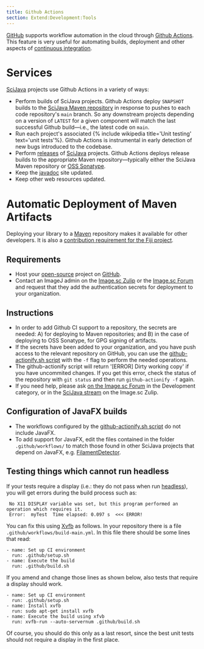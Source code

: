 ```yaml
---
title: Github Actions
section: Extend:Development:Tools
---
```


[GitHub](/develop/github) supports workflow automation in the cloud through [Github Actions](https://github.com/features/actions). This feature is very useful for automating builds, deployment and other aspects of [continuous integration](/develop/ci).  

# Services

[SciJava](/libs/scijava) projects use Github Actions in a variety of ways:

-   Perform builds of SciJava projects. Github Actions deploy `SNAPSHOT` builds to the [SciJava Maven repository](https://maven.scijava.org/) in response to pushes to each code repository's `main` branch. So any downstream projects depending on a version of `LATEST` for a given component will match the last successful Github build—i.e., the latest code on `main`.
-   Run each project's associated {% include wikipedia title='Unit testing' text='unit tests'%}. Github Actions is instrumental in early detection of new bugs introduced to the codebase.
-   Perform [releases](/develop/releasing) of [SciJava](/libs/scijava) projects. Github Actions deploys release builds to the appropriate Maven repository—typically either the SciJava Maven repository or [OSS Sonatype](https://oss.sonatype.org/).
-   Keep the [javadoc](/develop/source#javadocs) site updated.
-   Keep other web resources updated.

# Automatic Deployment of Maven Artifacts

Deploying your library to a [Maven](/develop/maven) repository makes it available for other developers. It is also a [contribution requirement for the Fiji project](/contribute/fiji).

## Requirements

-   Host your [open-source](/licensing/open-source) project on [GitHub](/develop/github).
-   Contact an ImageJ admin on the [Image.sc Zulip](https://imagesc.zulipchat.com/) or the [Image.sc Forum](http://forum.image.sc/) and request that they add the authentication secrets for deployment to your organization.

## Instructions

-   In order to add Github CI support to a repository, the secrets are needed: A) for deploying to Maven repositories; and B) in the case of deploying to OSS Sonatype, for GPG signing of artifacts. 
-   If the secrets have been added to your organization, and you have push access to the relevant repository on GitHub, you can use the [github-actionify.sh script](https://github.com/scijava/scijava-scripts/blob/-/github-actionify.sh) with the `-f` flag to perform the needed operations. 
-   The github-actionify script will return '[ERROR] Dirty working copy' if you have uncommited changes. If you get this error, check the status of the repository with `git status` and then run `github-actionify -f` again.
-   If you need help, please ask [on the Image.sc Forum](https://forum.image.sc/) in the Development category, or in the [SciJava stream](https://imagesc.zulipchat.com/#narrow/channel/327237-SciJava) on the Image.sc Zulip.

## Configuration of JavaFX builds

-   The workflows configured by the [github-actionify.sh script](https://github.com/scijava/scijava-scripts/blob/-/github-actionify.sh) do not include JavaFX. 
-   To add support for JavaFX, edit the files contained in the folder `.github/workflows/` to match those found in other SciJava projects that depend on JavaFX, e.g. [FilamentDetector](https://github.com/fiji/FilamentDetector).

## Testing things which cannot run headless

If your tests require a display (i.e.: they do not pass when run [headless](/learn/headless)), you will get errors during the build process such as: 

     No X11 DISPLAY variable was set, but this program performed an operation which requires it.
     Error:  myTest  Time elapsed: 0.097 s  <<< ERROR!

You can fix this using [Xvfb](/learn/headless#xvfb-virtual-desktop) as follows.
In your repository there is a file `.github/workflows/build-main.yml`.
In this file there should be some lines that read:

    - name: Set up CI environment
      run: .github/setup.sh
    - name: Execute the build
      run: .github/build.sh    

If you amend and change those lines as shown below, also tests that require a display should work.

    - name: Set up CI environment
      run: .github/setup.sh
    - name: Install xvfb
      run: sudo apt-get install xvfb
    - name: Execute the build using xfvb
      run: xvfb-run --auto-servernum .github/build.sh 

Of course, you should do this only as a last resort, since the best unit tests should not require a display in the first place.
